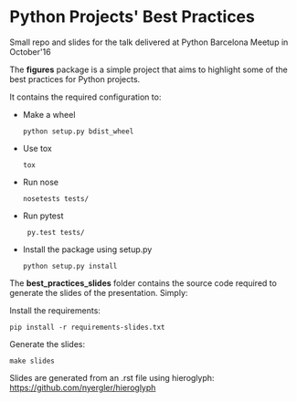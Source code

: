 Python Projects' Best Practices
===============================

Small repo and slides for the talk delivered at Python Barcelona Meetup in October'16

The **figures** package is a simple project that aims to highlight some of the best practices for Python projects.

It contains the required configuration to:

- Make a wheel

    ```python setup.py bdist_wheel```

- Use tox

    ```tox ```

- Run nose

    ```nosetests tests/```

- Run pytest

    ``` py.test tests/```

- Install the package using setup.py

    ```python setup.py install```

The **best_practices_slides** folder contains the source code required to generate the slides of the presentation.
Simply:

Install the requirements:
  
```
pip install -r requirements-slides.txt
```
Generate the slides:
```
make slides
```

Slides are generated from an .rst file using hieroglyph: https://github.com/nyergler/hieroglyph

